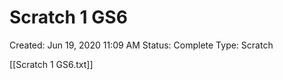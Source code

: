 # Scratch 1 GS6

Created: Jun 19, 2020 11:09 AM
Status: Complete
Type: Scratch

[[Scratch 1 GS6.txt]]